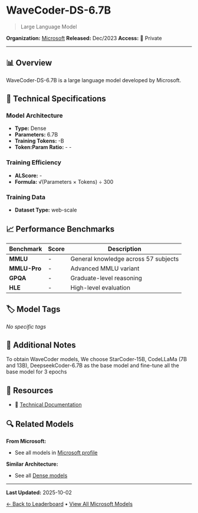 # WaveCoder-DS-6.7B

> Large Language Model

**Organization:** [Microsoft](../../labs/microsoft.md)
**Released:** Dec/2023
**Access:** 🔴 Private

---

## 📊 Overview

WaveCoder-DS-6.7B is a large language model developed by Microsoft.

## 🔧 Technical Specifications

### Model Architecture
- **Type:** Dense
- **Parameters:** 6.7B
- **Training Tokens:** -B
- **Token:Param Ratio:** - -

### Training Efficiency
- **ALScore:** -
- **Formula:** √(Parameters × Tokens) ÷ 300

### Training Data
- **Dataset Type:** web-scale

## 📈 Performance Benchmarks

| Benchmark | Score | Description |
|-----------|-------|-------------|
| **MMLU** | - | General knowledge across 57 subjects |
| **MMLU-Pro** | - | Advanced MMLU variant |
| **GPQA** | - | Graduate-level reasoning |
| **HLE** | - | High-level evaluation |

## 🏷️ Model Tags

_No specific tags_

## 📝 Additional Notes

To obtain WaveCoder models, We choose StarCoder-15B, CodeLLaMa (7B and 13B), DeepseekCoder-6.7B as the base model and fine-tune all the base model for 3 epochs

## 🔗 Resources

- 📄 [Technical Documentation](https://arxiv.org/abs/2312.14187)

## 🔍 Related Models

**From Microsoft:**
- See all models in [Microsoft profile](../../labs/microsoft.md)

**Similar Architecture:**
- See all [Dense models](../../architectures/dense.md)

---

**Last Updated:** 2025-10-02

[← Back to Leaderboard](../../README.md) • [View All Microsoft Models](../../labs/microsoft.md)
